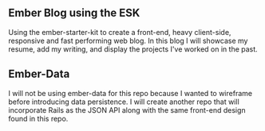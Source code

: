 ## Ember Blog using the ESK
Using the ember-starter-kit to create a front-end, heavy client-side, responsive and fast performing web blog.
In this blog I will showcase my resume, add my writing, and display the projects I've worked on in the past.

## Ember-Data
I will not be using ember-data for this repo because I wanted to wireframe before introducing data persistence. I will create another repo that will incorporate Rails as the JSON API along with the same front-end design found in this repo. 
